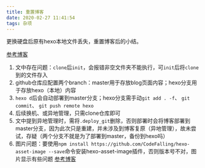 ```yaml
---
title: 重置博客
date: 2020-02-27 11:41:54
tags: 杂项
---
```




更换硬盘后原有hexo本地文件丢失，重置博客后的小结。

<!--more-->



[参考博客](https://blog.csdn.net/ZWX2445205419/article/details/66970640?utm_source=blogxgwz5)

1. 文中存在问题：`clone`后`init`，会报错非空文件夹不能执行，可`init`后将`clone`到的文件存入
2. github仓库应配置两个branch：master用于存放blog页面内容；hexo分支用于存放hexo（本地）内容
3. `hexo d`后会自动部署到master分支；hexo分支需手动`git add . -f`、 `git commit`、 `git push remote hexo`
4. 后续换机、或异地管理，只需clone仓库即可
5. 文中提到异地管理时，需将`.deploy_git`删除，否则部署时会将博客部署到master分支，因为此次只是重建，并未涉及到博客复原（异地管理），故未尝试，存疑（两个分支不就是为了部署到master，备份到hexo吗）
6. 图片问题：要使用`npm install https://github.com/CodeFalling/hexo-asset-image --save`命令安装hexo-asset-image插件，否则版本号不对，图片显示有些问题 [参考博客](https://blog.csdn.net/Strong997/article/details/97767929)

